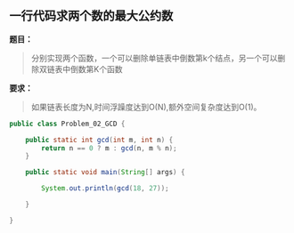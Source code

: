 ## 一行代码求两个数的最大公约数

**题目：**
>分别实现两个函数，一个可以删除单链表中倒数第k个结点，另一个可以删除双链表中倒数第K个函数

**要求：**
>如果链表长度为N,时间浮躁度达到O(N),额外空间复杂度达到O(1)。


```java
public class Problem_02_GCD {

	public static int gcd(int m, int n) {
		return n == 0 ? m : gcd(n, m % n);
	}

	public static void main(String[] args) {

		System.out.println(gcd(18, 27));

	}

}
```